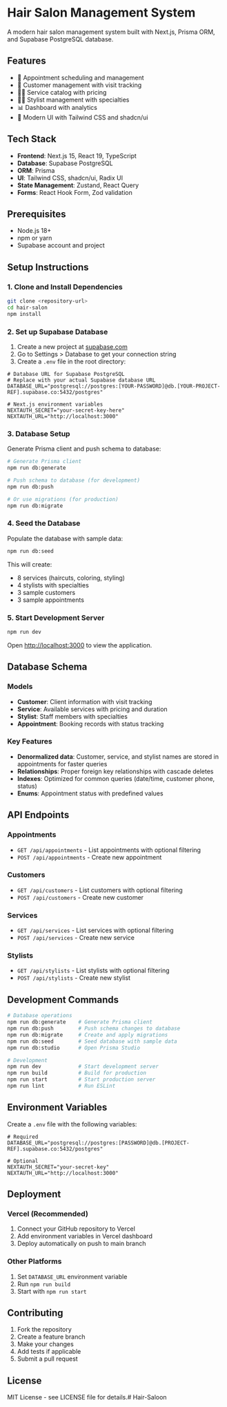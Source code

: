 # Hair Salon Management System

A modern hair salon management system built with Next.js, Prisma ORM, and Supabase PostgreSQL database.

## Features

- 📅 Appointment scheduling and management
- 👥 Customer management with visit tracking
- 💇‍♀️ Service catalog with pricing
- 👨‍🎨 Stylist management with specialties
- 📊 Dashboard with analytics
- 🎨 Modern UI with Tailwind CSS and shadcn/ui

## Tech Stack

- **Frontend**: Next.js 15, React 19, TypeScript
- **Database**: Supabase PostgreSQL
- **ORM**: Prisma
- **UI**: Tailwind CSS, shadcn/ui, Radix UI
- **State Management**: Zustand, React Query
- **Forms**: React Hook Form, Zod validation

## Prerequisites

- Node.js 18+ 
- npm or yarn
- Supabase account and project

## Setup Instructions

### 1. Clone and Install Dependencies

```bash
git clone <repository-url>
cd hair-salon
npm install
```

### 2. Set up Supabase Database

1. Create a new project at [supabase.com](https://supabase.com)
2. Go to Settings > Database to get your connection string
3. Create a `.env` file in the root directory:

```env
# Database URL for Supabase PostgreSQL
# Replace with your actual Supabase database URL
DATABASE_URL="postgresql://postgres:[YOUR-PASSWORD]@db.[YOUR-PROJECT-REF].supabase.co:5432/postgres"

# Next.js environment variables
NEXTAUTH_SECRET="your-secret-key-here"
NEXTAUTH_URL="http://localhost:3000"
```

### 3. Database Setup

Generate Prisma client and push schema to database:

```bash
# Generate Prisma client
npm run db:generate

# Push schema to database (for development)
npm run db:push

# Or use migrations (for production)
npm run db:migrate
```

### 4. Seed the Database

Populate the database with sample data:

```bash
npm run db:seed
```

This will create:
- 8 services (haircuts, coloring, styling)
- 4 stylists with specialties
- 3 sample customers
- 3 sample appointments

### 5. Start Development Server

```bash
npm run dev
```

Open [http://localhost:3000](http://localhost:3000) to view the application.

## Database Schema

### Models

- **Customer**: Client information with visit tracking
- **Service**: Available services with pricing and duration
- **Stylist**: Staff members with specialties
- **Appointment**: Booking records with status tracking

### Key Features

- **Denormalized data**: Customer, service, and stylist names are stored in appointments for faster queries
- **Relationships**: Proper foreign key relationships with cascade deletes
- **Indexes**: Optimized for common queries (date/time, customer phone, status)
- **Enums**: Appointment status with predefined values

## API Endpoints

### Appointments
- `GET /api/appointments` - List appointments with optional filtering
- `POST /api/appointments` - Create new appointment

### Customers
- `GET /api/customers` - List customers with optional filtering
- `POST /api/customers` - Create new customer

### Services
- `GET /api/services` - List services with optional filtering
- `POST /api/services` - Create new service

### Stylists
- `GET /api/stylists` - List stylists with optional filtering
- `POST /api/stylists` - Create new stylist

## Development Commands

```bash
# Database operations
npm run db:generate    # Generate Prisma client
npm run db:push        # Push schema changes to database
npm run db:migrate     # Create and apply migrations
npm run db:seed        # Seed database with sample data
npm run db:studio      # Open Prisma Studio

# Development
npm run dev            # Start development server
npm run build          # Build for production
npm run start          # Start production server
npm run lint           # Run ESLint
```

## Environment Variables

Create a `.env` file with the following variables:

```env
# Required
DATABASE_URL="postgresql://postgres:[PASSWORD]@db.[PROJECT-REF].supabase.co:5432/postgres"

# Optional
NEXTAUTH_SECRET="your-secret-key"
NEXTAUTH_URL="http://localhost:3000"
```

## Deployment

### Vercel (Recommended)

1. Connect your GitHub repository to Vercel
2. Add environment variables in Vercel dashboard
3. Deploy automatically on push to main branch

### Other Platforms

1. Set `DATABASE_URL` environment variable
2. Run `npm run build`
3. Start with `npm run start`

## Contributing

1. Fork the repository
2. Create a feature branch
3. Make your changes
4. Add tests if applicable
5. Submit a pull request

## License

MIT License - see LICENSE file for details.#   H a i r - S a l o o n  
 